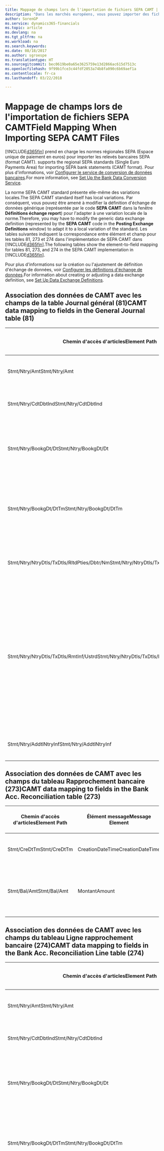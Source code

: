 ```yaml
---
title: Mappage de champs lors de l'importation de fichiers SEPA CAMT | Microsoft Docs
description: "Dans les marchés européens, vous pouvez importer des fichiers de relevé bancaire selon les normes régionales SEPA (Espace unique de paiement en euros)."
author: SorenGP
ms.service: dynamics365-financials
ms.topic: article
ms.devlang: na
ms.tgt_pltfrm: na
ms.workload: na
ms.search.keywords: 
ms.date: 08/18/2017
ms.author: sgroespe
ms.translationtype: HT
ms.sourcegitcommit: bec0619be0a65e3625759e13d2866ac615d7513c
ms.openlocfilehash: 9f99b1fce3c44fdf2053a74b8fa090c6b69aef1a
ms.contentlocale: fr-ca
ms.lasthandoff: 03/22/2018

---
```

# <a name="field-mapping-when-importing-sepa-camt-files"></a><span data-ttu-id="6e6d5-103">Mappage de champs lors de l'importation de fichiers SEPA CAMT</span><span class="sxs-lookup"><span data-stu-id="6e6d5-103">Field Mapping When Importing SEPA CAMT Files</span></span>
[!INCLUDE[d365fin](includes/d365fin_md.md)]<span data-ttu-id="6e6d5-104"> prend en charge les normes régionales SEPA (Espace unique de paiement en euros) pour importer les relevés bancaires SEPA (format CAMT).</span><span class="sxs-lookup"><span data-stu-id="6e6d5-104"> supports the regional SEPA standards (Single Euro Payments Area) for importing SEPA bank statements (CAMT format).</span></span> <span data-ttu-id="6e6d5-105">Pour plus d'informations, voir [Configurer le service de conversion de données bancaires](bank-how-setup-bank-data-conversion-service.md).</span><span class="sxs-lookup"><span data-stu-id="6e6d5-105">For more information, see [Set Up the Bank Data Conversion Service](bank-how-setup-bank-data-conversion-service.md).</span></span>  

 <span data-ttu-id="6e6d5-106">La norme SEPA CAMT standard présente elle-même des variations locales.</span><span class="sxs-lookup"><span data-stu-id="6e6d5-106">The SEPA CAMT standard itself has local variations.</span></span> <span data-ttu-id="6e6d5-107">Par conséquent, vous pouvez être amené à modifier la définition d'échange de données générique (représentée par le code **SEPA CAMT** dans la fenêtre **Définitions échange report**) pour l'adapter à une variation locale de la norme.</span><span class="sxs-lookup"><span data-stu-id="6e6d5-107">Therefore, you may have to modify the generic data exchange definition (represented by the **SEPA CAMT** code in the **Posting Exchange Definitions** window) to adapt it to a local variation of the standard.</span></span> <span data-ttu-id="6e6d5-108">Les tables suivantes indiquent la correspondance entre élément et champ pour les tables 81, 273 et 274 dans l'implémentation de SEPA CAMT dans [!INCLUDE[d365fin](includes/d365fin_md.md)].</span><span class="sxs-lookup"><span data-stu-id="6e6d5-108">The following tables show the element-to-field mapping for tables 81, 273, and 274 in the SEPA CAMT implementation in [!INCLUDE[d365fin](includes/d365fin_md.md)].</span></span>  

 <span data-ttu-id="6e6d5-109">Pour plus d'informations sur la création ou l'ajustement de définition d'échange de données, voir [Configurer les définitions d'échange de données](across-how-to-set-up-data-exchange-definitions.md).</span><span class="sxs-lookup"><span data-stu-id="6e6d5-109">For information about creating or adjusting a data exchange definition, see [Set Up Data Exchange Definitions](across-how-to-set-up-data-exchange-definitions.md).</span></span>  

## <a name="camt-data-mapping-to-fields-in-the-general-journal-table-81"></a><span data-ttu-id="6e6d5-110">Association des données de CAMT avec les champs de la table Journal général (81)</span><span class="sxs-lookup"><span data-stu-id="6e6d5-110">CAMT data mapping to fields in the General Journal table (81)</span></span>  

|<span data-ttu-id="6e6d5-111">Chemin d'accès d'articles</span><span class="sxs-lookup"><span data-stu-id="6e6d5-111">Element Path</span></span>|<span data-ttu-id="6e6d5-112">Élément message</span><span class="sxs-lookup"><span data-stu-id="6e6d5-112">Message Element</span></span>|<span data-ttu-id="6e6d5-113">Type de données</span><span class="sxs-lookup"><span data-stu-id="6e6d5-113">Data Type</span></span>|<span data-ttu-id="6e6d5-114">Description</span><span class="sxs-lookup"><span data-stu-id="6e6d5-114">Description</span></span>|<span data-ttu-id="6e6d5-115">Identificateur de signe négatif</span><span class="sxs-lookup"><span data-stu-id="6e6d5-115">Negative-Sign Identifier</span></span>|<span data-ttu-id="6e6d5-116">N° champ</span><span class="sxs-lookup"><span data-stu-id="6e6d5-116">Field No.</span></span>|<span data-ttu-id="6e6d5-117">Nom du champ</span><span class="sxs-lookup"><span data-stu-id="6e6d5-117">Field Name</span></span>|  
|------------------|---------------------|---------------|-----------------|-------------------------------|---------------|----------------|  
|<span data-ttu-id="6e6d5-118">Stmt/Ntry/Amt</span><span class="sxs-lookup"><span data-stu-id="6e6d5-118">Stmt/Ntry/Amt</span></span>|<span data-ttu-id="6e6d5-119">Montant</span><span class="sxs-lookup"><span data-stu-id="6e6d5-119">Amount</span></span>|<span data-ttu-id="6e6d5-120">Décimal</span><span class="sxs-lookup"><span data-stu-id="6e6d5-120">Decimal</span></span>|<span data-ttu-id="6e6d5-121">Le montant de l'argent dans l'écriture de caisse.</span><span class="sxs-lookup"><span data-stu-id="6e6d5-121">The amount of money in the cash entry</span></span>||<span data-ttu-id="6e6d5-122">13</span><span class="sxs-lookup"><span data-stu-id="6e6d5-122">13</span></span>|<span data-ttu-id="6e6d5-123">Montant</span><span class="sxs-lookup"><span data-stu-id="6e6d5-123">Amount</span></span>|  
|<span data-ttu-id="6e6d5-124">Stmt/Ntry/CdtDbtInd</span><span class="sxs-lookup"><span data-stu-id="6e6d5-124">Stmt/Ntry/CdtDbtInd</span></span>|<span data-ttu-id="6e6d5-125">CreditDebitIndicator</span><span class="sxs-lookup"><span data-stu-id="6e6d5-125">CreditDebitIndicator</span></span>|<span data-ttu-id="6e6d5-126">Texte</span><span class="sxs-lookup"><span data-stu-id="6e6d5-126">Text</span></span>|<span data-ttu-id="6e6d5-127">Indique si l'écriture est une écriture de crédit ou débit</span><span class="sxs-lookup"><span data-stu-id="6e6d5-127">Indicates whether the entry is a credit or a debit entry</span></span>|<span data-ttu-id="6e6d5-128">DBIT</span><span class="sxs-lookup"><span data-stu-id="6e6d5-128">DBIT</span></span>|<span data-ttu-id="6e6d5-129">13</span><span class="sxs-lookup"><span data-stu-id="6e6d5-129">13</span></span>|<span data-ttu-id="6e6d5-130">Montant</span><span class="sxs-lookup"><span data-stu-id="6e6d5-130">Amount</span></span>|  
|<span data-ttu-id="6e6d5-131">Stmt/Ntry/BookgDt/Dt</span><span class="sxs-lookup"><span data-stu-id="6e6d5-131">Stmt/Ntry/BookgDt/Dt</span></span>|<span data-ttu-id="6e6d5-132">Date</span><span class="sxs-lookup"><span data-stu-id="6e6d5-132">Date</span></span>|<span data-ttu-id="6e6d5-133">Date</span><span class="sxs-lookup"><span data-stu-id="6e6d5-133">Date</span></span>|<span data-ttu-id="6e6d5-134">Date à laquelle une écriture est reportée sur un compte dans les livres de compte du gestionnaire</span><span class="sxs-lookup"><span data-stu-id="6e6d5-134">The date when an entry is posted to an account on the account servicer's books</span></span>||<span data-ttu-id="6e6d5-135">5</span><span class="sxs-lookup"><span data-stu-id="6e6d5-135">5</span></span>|<span data-ttu-id="6e6d5-136">Date de report</span><span class="sxs-lookup"><span data-stu-id="6e6d5-136">Posting Date</span></span>|  
|<span data-ttu-id="6e6d5-137">Stmt/Ntry/BookgDt/DtTm</span><span class="sxs-lookup"><span data-stu-id="6e6d5-137">Stmt/Ntry/BookgDt/DtTm</span></span>|<span data-ttu-id="6e6d5-138">DateTime</span><span class="sxs-lookup"><span data-stu-id="6e6d5-138">DateTime</span></span>|<span data-ttu-id="6e6d5-139">DateTime</span><span class="sxs-lookup"><span data-stu-id="6e6d5-139">DateTime</span></span>|<span data-ttu-id="6e6d5-140">La date et l'heure auxquelles une écriture est reportée sur un compte dans les livres de compte du gestionnaire</span><span class="sxs-lookup"><span data-stu-id="6e6d5-140">The date and time when an entry is posted to an account on the account servicer's books</span></span>||<span data-ttu-id="6e6d5-141">5</span><span class="sxs-lookup"><span data-stu-id="6e6d5-141">5</span></span>|<span data-ttu-id="6e6d5-142">Date de report</span><span class="sxs-lookup"><span data-stu-id="6e6d5-142">Posting Date</span></span>|  
|<span data-ttu-id="6e6d5-143">Stmt/Ntry/NtryDtls/TxDtls/RltdPties/Dbtr/Nm</span><span class="sxs-lookup"><span data-stu-id="6e6d5-143">Stmt/Ntry/NtryDtls/TxDtls/RltdPties/Dbtr/Nm</span></span>|<span data-ttu-id="6e6d5-144">Nom</span><span class="sxs-lookup"><span data-stu-id="6e6d5-144">Name</span></span>|<span data-ttu-id="6e6d5-145">Texte</span><span class="sxs-lookup"><span data-stu-id="6e6d5-145">Text</span></span>|<span data-ttu-id="6e6d5-146">Le nom de la partie qui doit une somme d'argent au créancier (final)</span><span class="sxs-lookup"><span data-stu-id="6e6d5-146">The name of the party that owes an amount of money to the (ultimate) creditor</span></span>||<span data-ttu-id="6e6d5-147">1221</span><span class="sxs-lookup"><span data-stu-id="6e6d5-147">1221</span></span>|<span data-ttu-id="6e6d5-148">Informations payeur</span><span class="sxs-lookup"><span data-stu-id="6e6d5-148">Payer Information</span></span>|  
|<span data-ttu-id="6e6d5-149">Stmt/Ntry/NtryDtls/TxDtls/RmtInf/Ustrd</span><span class="sxs-lookup"><span data-stu-id="6e6d5-149">Stmt/Ntry/NtryDtls/TxDtls/RmtInf/Ustrd</span></span>|<span data-ttu-id="6e6d5-150">Non structuré</span><span class="sxs-lookup"><span data-stu-id="6e6d5-150">Unstructured</span></span>|<span data-ttu-id="6e6d5-151">Texte</span><span class="sxs-lookup"><span data-stu-id="6e6d5-151">Text</span></span>|<span data-ttu-id="6e6d5-152">Les informations à votre disposition pour activer la correspondance/le rapprochement d'une écriture avec les articles que le paiement doit régler, telles que les factures commerciales dans un système comptes-clients, sous forme non structurée</span><span class="sxs-lookup"><span data-stu-id="6e6d5-152">Information supplied to enable the matching/reconciliation of an entry with the items that the payment is intended to settle, such as commercial invoices in an accounts-receivable system, in an unstructured form</span></span>||<span data-ttu-id="6e6d5-153">8</span><span class="sxs-lookup"><span data-stu-id="6e6d5-153">8</span></span>|<span data-ttu-id="6e6d5-154">Description</span><span class="sxs-lookup"><span data-stu-id="6e6d5-154">Description</span></span>|  
|<span data-ttu-id="6e6d5-155">Stmt/Ntry/AddtlNtryInf</span><span class="sxs-lookup"><span data-stu-id="6e6d5-155">Stmt/Ntry/AddtlNtryInf</span></span>|<span data-ttu-id="6e6d5-156">AdditionalEntryInformation</span><span class="sxs-lookup"><span data-stu-id="6e6d5-156">AdditionalEntryInformation</span></span>|<span data-ttu-id="6e6d5-157">Texte</span><span class="sxs-lookup"><span data-stu-id="6e6d5-157">Text</span></span>|<span data-ttu-id="6e6d5-158">Informations supplémentaires sur l'écriture.</span><span class="sxs-lookup"><span data-stu-id="6e6d5-158">Additional information about the entry</span></span>||<span data-ttu-id="6e6d5-159">1222</span><span class="sxs-lookup"><span data-stu-id="6e6d5-159">1222</span></span>|<span data-ttu-id="6e6d5-160">Informations transaction</span><span class="sxs-lookup"><span data-stu-id="6e6d5-160">Transaction Information</span></span>|  

## <a name="camt-data-mapping-to-fields-in-the-bank-acc-reconciliation-table-273"></a><span data-ttu-id="6e6d5-161">Association des données de CAMT avec les champs du tableau Rapprochement bancaire (273)</span><span class="sxs-lookup"><span data-stu-id="6e6d5-161">CAMT data mapping to fields in the Bank Acc. Reconciliation table (273)</span></span>  

|<span data-ttu-id="6e6d5-162">Chemin d'accès d'articles</span><span class="sxs-lookup"><span data-stu-id="6e6d5-162">Element Path</span></span>|<span data-ttu-id="6e6d5-163">Élément message</span><span class="sxs-lookup"><span data-stu-id="6e6d5-163">Message Element</span></span>|<span data-ttu-id="6e6d5-164">Type de données</span><span class="sxs-lookup"><span data-stu-id="6e6d5-164">Data Type</span></span>|<span data-ttu-id="6e6d5-165">Description</span><span class="sxs-lookup"><span data-stu-id="6e6d5-165">Description</span></span>|<span data-ttu-id="6e6d5-166">Identificateur de signe négatif</span><span class="sxs-lookup"><span data-stu-id="6e6d5-166">Negative-Sign Identifier</span></span>|<span data-ttu-id="6e6d5-167">N° champ</span><span class="sxs-lookup"><span data-stu-id="6e6d5-167">Field No.</span></span>|<span data-ttu-id="6e6d5-168">Nom du champ</span><span class="sxs-lookup"><span data-stu-id="6e6d5-168">Field Name</span></span>|  
|------------------|---------------------|---------------|-----------------|-------------------------------|---------------|----------------|  
|<span data-ttu-id="6e6d5-169">Stmt/CreDtTm</span><span class="sxs-lookup"><span data-stu-id="6e6d5-169">Stmt/CreDtTm</span></span>|<span data-ttu-id="6e6d5-170">CreationDateTime</span><span class="sxs-lookup"><span data-stu-id="6e6d5-170">CreationDateTime</span></span>|<span data-ttu-id="6e6d5-171">Date</span><span class="sxs-lookup"><span data-stu-id="6e6d5-171">Date</span></span>|<span data-ttu-id="6e6d5-172">Date et heure de création du message</span><span class="sxs-lookup"><span data-stu-id="6e6d5-172">The date and time when the message was created</span></span>||<span data-ttu-id="6e6d5-173">3</span><span class="sxs-lookup"><span data-stu-id="6e6d5-173">3</span></span>|<span data-ttu-id="6e6d5-174">Date du relevé</span><span class="sxs-lookup"><span data-stu-id="6e6d5-174">Statement Date</span></span>|  
|<span data-ttu-id="6e6d5-175">Stmt/Bal/Amt</span><span class="sxs-lookup"><span data-stu-id="6e6d5-175">Stmt/Bal/Amt</span></span>|<span data-ttu-id="6e6d5-176">Montant</span><span class="sxs-lookup"><span data-stu-id="6e6d5-176">Amount</span></span>|<span data-ttu-id="6e6d5-177">Décimal</span><span class="sxs-lookup"><span data-stu-id="6e6d5-177">Decimal</span></span>|<span data-ttu-id="6e6d5-178">Le montant résultant des montants ajustés pour toutes les écritures débit et crédit</span><span class="sxs-lookup"><span data-stu-id="6e6d5-178">The amount resulting from the netted amounts for all debit and credit entries</span></span>||<span data-ttu-id="6e6d5-179">4</span><span class="sxs-lookup"><span data-stu-id="6e6d5-179">4</span></span>|<span data-ttu-id="6e6d5-180">Solde final du relevé</span><span class="sxs-lookup"><span data-stu-id="6e6d5-180">Statement Ending Balance</span></span>|  

## <a name="camt-data-mapping-to-fields-in-the-bank-acc-reconciliation-line-table-274"></a><span data-ttu-id="6e6d5-181">Association des données de CAMT avec les champs du tableau Ligne rapprochement bancaire (274)</span><span class="sxs-lookup"><span data-stu-id="6e6d5-181">CAMT data mapping to fields in the Bank Acc. Reconciliation Line table (274)</span></span>  

|<span data-ttu-id="6e6d5-182">Chemin d'accès d'articles</span><span class="sxs-lookup"><span data-stu-id="6e6d5-182">Element Path</span></span>|<span data-ttu-id="6e6d5-183">Élément message</span><span class="sxs-lookup"><span data-stu-id="6e6d5-183">Message Element</span></span>|<span data-ttu-id="6e6d5-184">Type de données</span><span class="sxs-lookup"><span data-stu-id="6e6d5-184">Data Type</span></span>|<span data-ttu-id="6e6d5-185">Description</span><span class="sxs-lookup"><span data-stu-id="6e6d5-185">Description</span></span>|<span data-ttu-id="6e6d5-186">Identificateur de signe négatif</span><span class="sxs-lookup"><span data-stu-id="6e6d5-186">Negative-Sign Identifier</span></span>|<span data-ttu-id="6e6d5-187">N° champ</span><span class="sxs-lookup"><span data-stu-id="6e6d5-187">Field No.</span></span>|<span data-ttu-id="6e6d5-188">Nom du champ</span><span class="sxs-lookup"><span data-stu-id="6e6d5-188">Field Name</span></span>|  
|------------------|---------------------|---------------|-----------------|-------------------------------|---------------|----------------|  
|<span data-ttu-id="6e6d5-189">Stmt/Ntry/Amt</span><span class="sxs-lookup"><span data-stu-id="6e6d5-189">Stmt/Ntry/Amt</span></span>|<span data-ttu-id="6e6d5-190">Montant</span><span class="sxs-lookup"><span data-stu-id="6e6d5-190">Amount</span></span>|<span data-ttu-id="6e6d5-191">Décimal</span><span class="sxs-lookup"><span data-stu-id="6e6d5-191">Decimal</span></span>|<span data-ttu-id="6e6d5-192">Le montant de l'argent dans l'écriture de caisse.</span><span class="sxs-lookup"><span data-stu-id="6e6d5-192">The amount of money in the cash entry</span></span>||<span data-ttu-id="6e6d5-193">7</span><span class="sxs-lookup"><span data-stu-id="6e6d5-193">7</span></span>|<span data-ttu-id="6e6d5-194">Montant relevé</span><span class="sxs-lookup"><span data-stu-id="6e6d5-194">Statement Amount</span></span>|  
|<span data-ttu-id="6e6d5-195">Stmt/Ntry/CdtDbtInd</span><span class="sxs-lookup"><span data-stu-id="6e6d5-195">Stmt/Ntry/CdtDbtInd</span></span>|<span data-ttu-id="6e6d5-196">CreditDebitIndicator</span><span class="sxs-lookup"><span data-stu-id="6e6d5-196">CreditDebitIndicator</span></span>|<span data-ttu-id="6e6d5-197">Texte</span><span class="sxs-lookup"><span data-stu-id="6e6d5-197">Text</span></span>|<span data-ttu-id="6e6d5-198">Indique si l'écriture est une écriture de crédit ou débit</span><span class="sxs-lookup"><span data-stu-id="6e6d5-198">Indicates whether the entry is a credit or a debit entry</span></span>|<span data-ttu-id="6e6d5-199">DBIT</span><span class="sxs-lookup"><span data-stu-id="6e6d5-199">DBIT</span></span>|<span data-ttu-id="6e6d5-200">7</span><span class="sxs-lookup"><span data-stu-id="6e6d5-200">7</span></span>|<span data-ttu-id="6e6d5-201">Montant relevé</span><span class="sxs-lookup"><span data-stu-id="6e6d5-201">Statement Amount</span></span>|  
|<span data-ttu-id="6e6d5-202">Stmt/Ntry/BookgDt/Dt</span><span class="sxs-lookup"><span data-stu-id="6e6d5-202">Stmt/Ntry/BookgDt/Dt</span></span>|<span data-ttu-id="6e6d5-203">Date</span><span class="sxs-lookup"><span data-stu-id="6e6d5-203">Date</span></span>|<span data-ttu-id="6e6d5-204">Date</span><span class="sxs-lookup"><span data-stu-id="6e6d5-204">Date</span></span>|<span data-ttu-id="6e6d5-205">Date à laquelle une écriture est reportée sur un compte dans les livres de compte du gestionnaire</span><span class="sxs-lookup"><span data-stu-id="6e6d5-205">The date when an entry is posted to an account on the account servicer's books</span></span>||<span data-ttu-id="6e6d5-206">5</span><span class="sxs-lookup"><span data-stu-id="6e6d5-206">5</span></span>|<span data-ttu-id="6e6d5-207">Date transaction</span><span class="sxs-lookup"><span data-stu-id="6e6d5-207">Transaction Date</span></span>|  
|<span data-ttu-id="6e6d5-208">Stmt/Ntry/BookgDt/DtTm</span><span class="sxs-lookup"><span data-stu-id="6e6d5-208">Stmt/Ntry/BookgDt/DtTm</span></span>|<span data-ttu-id="6e6d5-209">DateTime</span><span class="sxs-lookup"><span data-stu-id="6e6d5-209">DateTime</span></span>|<span data-ttu-id="6e6d5-210">DateTime</span><span class="sxs-lookup"><span data-stu-id="6e6d5-210">DateTime</span></span>|<span data-ttu-id="6e6d5-211">La date et l'heure auxquelles une écriture est reportée sur un compte dans les livres de compte du gestionnaire</span><span class="sxs-lookup"><span data-stu-id="6e6d5-211">The date and time when an entry is posted to an account on the account servicer's books</span></span>||<span data-ttu-id="6e6d5-212">5</span><span class="sxs-lookup"><span data-stu-id="6e6d5-212">5</span></span>|<span data-ttu-id="6e6d5-213">Date transaction</span><span class="sxs-lookup"><span data-stu-id="6e6d5-213">Transaction Date</span></span>|  
|<span data-ttu-id="6e6d5-214">Stmt/Ntry/ValDt/Dt</span><span class="sxs-lookup"><span data-stu-id="6e6d5-214">Stmt/Ntry/ValDt/Dt</span></span>|<span data-ttu-id="6e6d5-215">Date</span><span class="sxs-lookup"><span data-stu-id="6e6d5-215">Date</span></span>|<span data-ttu-id="6e6d5-216">Date</span><span class="sxs-lookup"><span data-stu-id="6e6d5-216">Date</span></span>|<span data-ttu-id="6e6d5-217">Date à laquelle les immobilisations sont disponibles pour le propriétaire du compte en cas d'écriture créditrice, ou cessent d'être disponibles pour le propriétaire du compte en cas d'écriture débitrice</span><span class="sxs-lookup"><span data-stu-id="6e6d5-217">The date when assets become available to the account owner in case of a credit entry, or cease to be available to the account owner in case of a debit entry</span></span>||<span data-ttu-id="6e6d5-218">12</span><span class="sxs-lookup"><span data-stu-id="6e6d5-218">12</span></span>|<span data-ttu-id="6e6d5-219">Date de valeur</span><span class="sxs-lookup"><span data-stu-id="6e6d5-219">Value Date</span></span>|  
|<span data-ttu-id="6e6d5-220">Stmt/Ntry/ValDt/DtTm</span><span class="sxs-lookup"><span data-stu-id="6e6d5-220">Stmt/Ntry/ValDt/DtTm</span></span>|<span data-ttu-id="6e6d5-221">DateTime</span><span class="sxs-lookup"><span data-stu-id="6e6d5-221">DateTime</span></span>|<span data-ttu-id="6e6d5-222">DateTime</span><span class="sxs-lookup"><span data-stu-id="6e6d5-222">DateTime</span></span>|<span data-ttu-id="6e6d5-223">La date et l'heure auxquelles les immobilisations sont disponibles pour le propriétaire du compte en cas d'écriture créditrice, ou cessent d'être disponibles pour le propriétaire du compte en cas d'écriture débitrice</span><span class="sxs-lookup"><span data-stu-id="6e6d5-223">The date and time when assets become available to the account owner in case of a credit entry, or cease to be available to the account owner in case of a debit entry</span></span>||<span data-ttu-id="6e6d5-224">12</span><span class="sxs-lookup"><span data-stu-id="6e6d5-224">12</span></span>|<span data-ttu-id="6e6d5-225">Date de valeur</span><span class="sxs-lookup"><span data-stu-id="6e6d5-225">Value Date</span></span>|  
|<span data-ttu-id="6e6d5-226">Stmt/Ntry/NtryDtls/TxDtls/RltdPties/Dbtr/Nm</span><span class="sxs-lookup"><span data-stu-id="6e6d5-226">Stmt/Ntry/NtryDtls/TxDtls/RltdPties/Dbtr/Nm</span></span>|<span data-ttu-id="6e6d5-227">Nom</span><span class="sxs-lookup"><span data-stu-id="6e6d5-227">Name</span></span>|<span data-ttu-id="6e6d5-228">Texte</span><span class="sxs-lookup"><span data-stu-id="6e6d5-228">Text</span></span>|<span data-ttu-id="6e6d5-229">Le nom de la partie qui doit une somme d'argent au créancier (final)</span><span class="sxs-lookup"><span data-stu-id="6e6d5-229">The name of the party that owes an amount of money to the (ultimate) creditor</span></span>||<span data-ttu-id="6e6d5-230">15</span><span class="sxs-lookup"><span data-stu-id="6e6d5-230">15</span></span>|<span data-ttu-id="6e6d5-231">Informations payeur</span><span class="sxs-lookup"><span data-stu-id="6e6d5-231">Payer Information</span></span>|  
|<span data-ttu-id="6e6d5-232">Stmt/Ntry/NtryDtls/TxDtls/RmtInf/Ustrd</span><span class="sxs-lookup"><span data-stu-id="6e6d5-232">Stmt/Ntry/NtryDtls/TxDtls/RmtInf/Ustrd</span></span>|<span data-ttu-id="6e6d5-233">Non structuré</span><span class="sxs-lookup"><span data-stu-id="6e6d5-233">Unstructured</span></span>|<span data-ttu-id="6e6d5-234">Texte</span><span class="sxs-lookup"><span data-stu-id="6e6d5-234">Text</span></span>|<span data-ttu-id="6e6d5-235">Les informations à votre disposition pour activer la correspondance/le rapprochement d'une écriture avec les articles que le paiement doit régler, telles que les factures commerciales dans un système comptes-clients, sous forme non structurée</span><span class="sxs-lookup"><span data-stu-id="6e6d5-235">Information supplied to enable the matching/reconciliation of an entry with the items that the payment is intended to settle, such as commercial invoices in an accounts-receivable system, in an unstructured form</span></span>||<span data-ttu-id="6e6d5-236">6</span><span class="sxs-lookup"><span data-stu-id="6e6d5-236">6</span></span>|<span data-ttu-id="6e6d5-237">Description</span><span class="sxs-lookup"><span data-stu-id="6e6d5-237">Description</span></span>|  
|<span data-ttu-id="6e6d5-238">Stmt/Ntry/AddtlNtryInf</span><span class="sxs-lookup"><span data-stu-id="6e6d5-238">Stmt/Ntry/AddtlNtryInf</span></span>|<span data-ttu-id="6e6d5-239">AdditionalEntryInformation</span><span class="sxs-lookup"><span data-stu-id="6e6d5-239">AdditionalEntryInformation</span></span>|<span data-ttu-id="6e6d5-240">Texte</span><span class="sxs-lookup"><span data-stu-id="6e6d5-240">Text</span></span>|<span data-ttu-id="6e6d5-241">Informations supplémentaires sur l'écriture.</span><span class="sxs-lookup"><span data-stu-id="6e6d5-241">Additional information about the entry</span></span>||<span data-ttu-id="6e6d5-242">16</span><span class="sxs-lookup"><span data-stu-id="6e6d5-242">16</span></span>|<span data-ttu-id="6e6d5-243">Informations transaction</span><span class="sxs-lookup"><span data-stu-id="6e6d5-243">Transaction Information</span></span>|  

 <span data-ttu-id="6e6d5-244">Les articles dans le nœud **Ntry** qui sont importés dans [!INCLUDE[d365fin](includes/d365fin_md.md)] mais ne sont associés à aucun champ sont stockés dans la table **Définition colonne échange comptabilité**.</span><span class="sxs-lookup"><span data-stu-id="6e6d5-244">Elements in the **Ntry** node that are imported into [!INCLUDE[d365fin](includes/d365fin_md.md)] but not mapped to any fields are stored in the **Posting Exch. Column Def** table.</span></span> <span data-ttu-id="6e6d5-245">Les utilisateurs peuvent afficher ces éléments des fenêtres **Feuille rapprochement bancaire**, **Lettrage paiement** et **Rapprochement bancaire** en choisissant l'action **Détails lignes de relevé bancaire**.</span><span class="sxs-lookup"><span data-stu-id="6e6d5-245">Users can view these elements from the **Payment Reconciliation Journal**, **Payment Application**, and **Bank Acc. Reconciliation** windows by choosing the **Bank Statement Line Details** action.</span></span> <span data-ttu-id="6e6d5-246">Pour plus d'informations, reportez-vous à [Rapprocher les paiements à l'aide du lettrage automatique](receivables-how-reconcile-payments-auto-application.md).</span><span class="sxs-lookup"><span data-stu-id="6e6d5-246">For more information, see [Reconcile Payments Using Automatic Application](receivables-how-reconcile-payments-auto-application.md).</span></span>  
## <a name="see-also"></a><span data-ttu-id="6e6d5-247">Voir aussi</span><span class="sxs-lookup"><span data-stu-id="6e6d5-247">See Also</span></span>  
[<span data-ttu-id="6e6d5-248">Configuration de l'échange de données</span><span class="sxs-lookup"><span data-stu-id="6e6d5-248">Setting Up Data Exchange</span></span>](across-set-up-data-exchange.md)  
[<span data-ttu-id="6e6d5-249">Échanger des données par voir électronique</span><span class="sxs-lookup"><span data-stu-id="6e6d5-249">Exchanging Data Electronically</span></span>](across-data-exchange.md)  
<span data-ttu-id="6e6d5-250">[Configurer le service de conversion de données bancaires](bank-how-setup-bank-data-conversion-service.md) </span><span class="sxs-lookup"><span data-stu-id="6e6d5-250">[Set Up the Bank Data Conversion Service](bank-how-setup-bank-data-conversion-service.md) </span></span>  
[<span data-ttu-id="6e6d5-251">Utiliser des schémas XML pour préparer des définitions d'échange de données</span><span class="sxs-lookup"><span data-stu-id="6e6d5-251">Use XML Schemas to Prepare Data Exchange Definitions</span></span>](across-how-to-use-xml-schemas-to-prepare-data-exchange-definitions.md)  
[<span data-ttu-id="6e6d5-252">Rapprocher les paiements à l'aide de l'affectation automatique</span><span class="sxs-lookup"><span data-stu-id="6e6d5-252">Reconcile Payments Using Automatic Application</span></span>](receivables-how-reconcile-payments-auto-application.md)  

